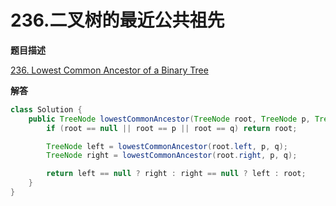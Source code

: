# 236.二叉树的最近公共祖先

**题目描述**

[236. Lowest Common Ancestor of a Binary Tree](https://leetcode.com/problems/lowest-common-ancestor-of-a-binary-tree/)

**解答**

```java
class Solution {
    public TreeNode lowestCommonAncestor(TreeNode root, TreeNode p, TreeNode q) {
        if (root == null || root == p || root == q) return root;

        TreeNode left = lowestCommonAncestor(root.left, p, q);
        TreeNode right = lowestCommonAncestor(root.right, p, q);

        return left == null ? right : right == null ? left : root;
    }
}
```